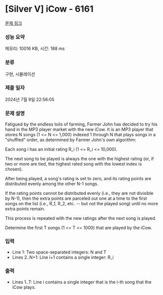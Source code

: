 # [Silver V] iCow - 6161 

[문제 링크](https://www.acmicpc.net/problem/6161) 

### 성능 요약

메모리: 10016 KB, 시간: 188 ms

### 분류

구현, 시뮬레이션

### 제출 일자

2024년 7월 9일 22:56:05

### 문제 설명

<p>Fatigued by the endless toils of farming, Farmer John has decided to try his hand in the MP3 player market with the new iCow. It is an MP3 player that stores N songs (1 <= N <= 1,000) indexed 1 through N that plays songs in a "shuffled" order, as determined by Farmer John's own algorithm:</p>

<p>Each song i has an initial rating R_i (1 <= R_i <= 10,000).</p>

<p>The next song to be played is always the one with the highest rating (or, if two or more are tied, the highest rated song with the lowest index is chosen).</p>

<p>After being played, a song's rating is set to zero, and its rating points are distributed evenly among the other N-1 songs.</p>

<p>If the rating points cannot be distributed evenly (i.e., they are not divisible by N-1), then the extra points are parceled out one at a time to the first songs on the list (i.e., R_1, R_2, etc. -- but not the played song) until no more extra points remain.</p>

<p>This process is repeated with the new ratings after the next song is played.</p>

<p>Determine the first T songs (1 <= T <= 1000) that are played by the iCow.</p>

### 입력 

 <ul>
	<li>Line 1: Two space-separated integers: N and T</li>
	<li>Lines 2..N+1: Line i+1 contains a single integer: R_i</li>
</ul>

<p> </p>

### 출력 

 <ul>
	<li>Lines 1..T: Line i contains a single integer that is the i-th song that the iCow plays.</li>
</ul>

<p> </p>

